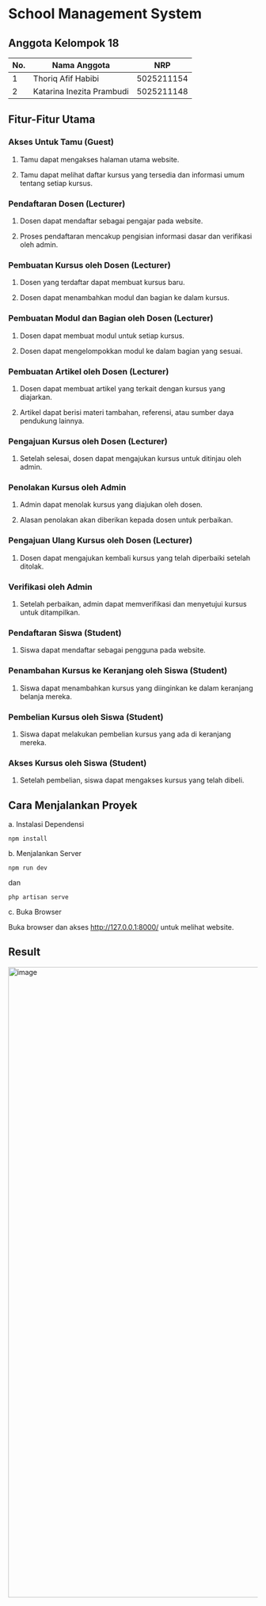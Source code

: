 # School Management System

## Anggota Kelompok 18

| No.  | Nama Anggota       | NRP          |
|------|--------------------|--------------|
| 1    |Thoriq Afif Habibi           | 5025211154   |
| 2    | Katarina Inezita Prambudi         | 5025211148   |

## Fitur-Fitur Utama

### Akses Untuk Tamu (Guest)

1. Tamu dapat mengakses halaman utama website.

2. Tamu dapat melihat daftar kursus yang tersedia dan informasi umum tentang setiap kursus.


### Pendaftaran Dosen (Lecturer)

1. Dosen dapat mendaftar sebagai pengajar pada website.

2. Proses pendaftaran mencakup pengisian informasi dasar dan verifikasi oleh admin.

### Pembuatan Kursus oleh Dosen (Lecturer)

1. Dosen yang terdaftar dapat membuat kursus baru.

2. Dosen dapat menambahkan modul dan bagian ke dalam kursus.

### Pembuatan Modul dan Bagian oleh Dosen (Lecturer)

1. Dosen dapat membuat modul untuk setiap kursus.

2. Dosen dapat mengelompokkan modul ke dalam bagian yang sesuai.

### Pembuatan Artikel oleh Dosen (Lecturer)

1. Dosen dapat membuat artikel yang terkait dengan kursus yang diajarkan.

2. Artikel dapat berisi materi tambahan, referensi, atau sumber daya pendukung lainnya.

### Pengajuan Kursus oleh Dosen (Lecturer)

1. Setelah selesai, dosen dapat mengajukan kursus untuk ditinjau oleh admin.

### Penolakan Kursus oleh Admin

1. Admin dapat menolak kursus yang diajukan oleh dosen.

2. Alasan penolakan akan diberikan kepada dosen untuk perbaikan.

### Pengajuan Ulang Kursus oleh Dosen (Lecturer)

1. Dosen dapat mengajukan kembali kursus yang telah diperbaiki setelah ditolak.

### Verifikasi oleh Admin

1. Setelah perbaikan, admin dapat memverifikasi dan menyetujui kursus untuk ditampilkan.

### Pendaftaran Siswa (Student)

1. Siswa dapat mendaftar sebagai pengguna pada website.

### Penambahan Kursus ke Keranjang oleh Siswa (Student)

1. Siswa dapat menambahkan kursus yang diinginkan ke dalam keranjang belanja mereka.

### Pembelian Kursus oleh Siswa (Student)

1. Siswa dapat melakukan pembelian kursus yang ada di keranjang mereka.

### Akses Kursus oleh Siswa (Student)

1. Setelah pembelian, siswa dapat mengakses kursus yang telah dibeli.


## Cara Menjalankan Proyek
a. Instalasi Dependensi

```
npm install
```

b. Menjalankan Server

```
npm run dev
```

dan

```
php artisan serve
```

c. Buka Browser

Buka browser dan akses http://127.0.0.1:8000/ untuk melihat website.

## Result
<img width="1274" alt="image" src="https://github.com/katarinainezita/school-management-system/assets/109232320/a13db56d-229b-4cf0-9281-c995f419c5ab">


